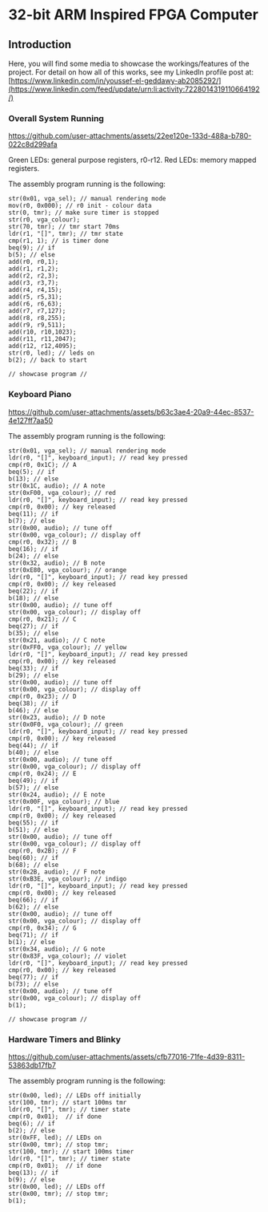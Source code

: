 # 32-bit ARM Inspired FPGA Computer

## Introduction

Here, you will find some media to showcase the workings/features of the project.
For detail on how all of this works, see my LinkedIn profile post at: [https://www.linkedin.com/in/youssef-el-geddawy-ab2085292/](https://www.linkedin.com/feed/update/urn:li:activity:7228014319110664192/)

### Overall System Running

https://github.com/user-attachments/assets/22ee120e-133d-488a-b780-022c8d299afa

Green LEDs: general purpose registers, r0-r12.
Red LEDs: memory mapped registers.

The assembly program running is the following:

```
str(0x01, vga_sel); // manual rendering mode
mov(r0, 0x000); // r0 init - colour data
str(0, tmr); // make sure timer is stopped
str(r0, vga_colour);
str(70, tmr); // tmr start 70ms
ldr(r1, "[]", tmr); // tmr state
cmp(r1, 1); // is timer done
beq(9); // if
b(5); // else
add(r0, r0,1);   
add(r1, r1,2);   
add(r2, r2,3);   
add(r3, r3,7);   
add(r4, r4,15);   
add(r5, r5,31);   
add(r6, r6,63);   
add(r7, r7,127);   
add(r8, r8,255);   
add(r9, r9,511);
add(r10, r10,1023);
add(r11, r11,2047);
add(r12, r12,4095);
str(r0, led); // leds on
b(2); // back to start

// showcase program //
```


### Keyboard Piano

https://github.com/user-attachments/assets/b63c3ae4-20a9-44ec-8537-4e127ff7aa50

The assembly program running is the following:

```
str(0x01, vga_sel); // manual rendering mode
ldr(r0, "[]", keyboard_input); // read key pressed
cmp(r0, 0x1C); // A
beq(5); // if
b(13); // else
str(0x1C, audio); // A note
str(0xF00, vga_colour); // red
ldr(r0, "[]", keyboard_input); // read key pressed
cmp(r0, 0x00); // key released
beq(11); // if
b(7); // else
str(0x00, audio); // tune off
str(0x00, vga_colour); // display off
cmp(r0, 0x32); // B
beq(16); // if
b(24); // else
str(0x32, audio); // B note
str(0xE80, vga_colour); // orange
ldr(r0, "[]", keyboard_input); // read key pressed
cmp(r0, 0x00); // key released
beq(22); // if
b(18); // else
str(0x00, audio); // tune off
str(0x00, vga_colour); // display off
cmp(r0, 0x21); // C
beq(27); // if
b(35); // else
str(0x21, audio); // C note
str(0xFF0, vga_colour); // yellow
ldr(r0, "[]", keyboard_input); // read key pressed
cmp(r0, 0x00); // key released
beq(33); // if
b(29); // else
str(0x00, audio); // tune off
str(0x00, vga_colour); // display off
cmp(r0, 0x23); // D
beq(38); // if
b(46); // else
str(0x23, audio); // D note
str(0x0F0, vga_colour); // green
ldr(r0, "[]", keyboard_input); // read key pressed
cmp(r0, 0x00); // key released
beq(44); // if
b(40); // else
str(0x00, audio); // tune off
str(0x00, vga_colour); // display off
cmp(r0, 0x24); // E
beq(49); // if
b(57); // else
str(0x24, audio); // E note
str(0x00F, vga_colour); // blue
ldr(r0, "[]", keyboard_input); // read key pressed
cmp(r0, 0x00); // key released
beq(55); // if
b(51); // else
str(0x00, audio); // tune off
str(0x00, vga_colour); // display off
cmp(r0, 0x2B); // F
beq(60); // if
b(68); // else
str(0x2B, audio); // F note
str(0xB3E, vga_colour); // indigo
ldr(r0, "[]", keyboard_input); // read key pressed
cmp(r0, 0x00); // key released
beq(66); // if
b(62); // else
str(0x00, audio); // tune off
str(0x00, vga_colour); // display off
cmp(r0, 0x34); // G
beq(71); // if
b(1); // else
str(0x34, audio); // G note
str(0x83F, vga_colour); // violet
ldr(r0, "[]", keyboard_input); // read key pressed
cmp(r0, 0x00); // key released
beq(77); // if
b(73); // else
str(0x00, audio); // tune off
str(0x00, vga_colour); // display off
b(1);

// showcase program //
```


### Hardware Timers and Blinky

https://github.com/user-attachments/assets/cfb77016-71fe-4d39-8311-53863db17fb7

The assembly program running is the following:

```
str(0x00, led); // LEDs off initially
str(100, tmr); // start 100ms tmr
ldr(r0, "[]", tmr); // timer state
cmp(r0, 0x01);  // if done
beq(6); // if
b(2); // else
str(0xFF, led); // LEDs on
str(0x00, tmr); // stop tmr;
str(100, tmr); // start 100ms timer
ldr(r0, "[]", tmr); // timer state
cmp(r0, 0x01);  // if done
beq(13); // if
b(9); // else
str(0x00, led); // LEDs off
str(0x00, tmr); // stop tmr;
b(1);

```



